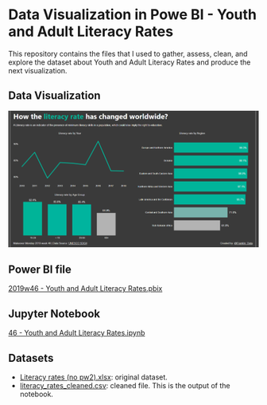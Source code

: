 # Data Visualization in Powe BI - Youth and Adult Literacy Rates

This repository contains the files that I used to gather, assess, clean, and explore the dataset about Youth and Adult Literacy Rates and produce the next visualization.

## Data Visualization
![Imagen](https://github.com/franklinherrera/2019w46-Youth-and-Adult-Literacy-Rates/blob/master/how%20the%20literacy%20rate%20has%20changed%20worldwide.png)

## Power BI file
[2019w46 - Youth and Adult Literacy Rates.pbix](https://github.com/franklinherrera/2019w46-Youth-and-Adult-Literacy-Rates/blob/master/2019w46%20-%20Youth%20and%20Adult%20Literacy%20Rates.pbix)

## Jupyter Notebook
[46 - Youth and Adult Literacy Rates.ipynb](https://github.com/franklinherrera/2019w46-Youth-and-Adult-Literacy-Rates/blob/master/46%20-%20Youth%20and%20Adult%20Literacy%20Rates.ipynb)

## Datasets
- [Literacy rates (no pw2).xlsx](https://github.com/franklinherrera/2019w46-Youth-and-Adult-Literacy-Rates/blob/master/Literacy%20rates%20(no%20pw2).xlsx): original dataset.
- [literacy_rates_cleaned.csv](https://github.com/franklinherrera/2019w46-Youth-and-Adult-Literacy-Rates/blob/master/literacy_rates_cleaned.csv): cleaned file. This is the output of the notebook.

